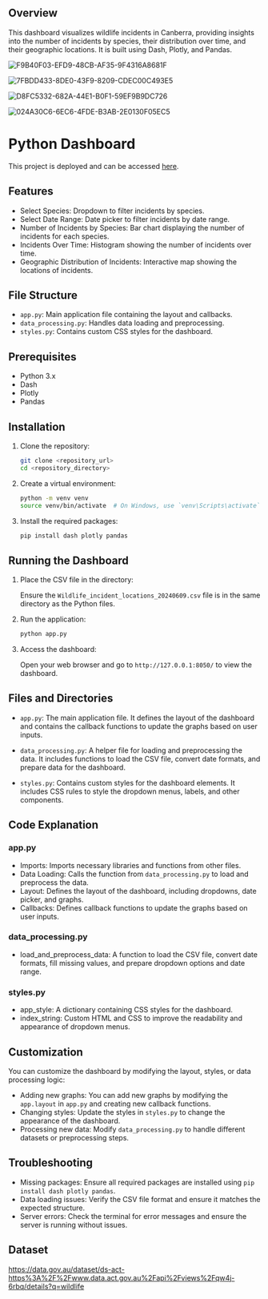 
## Overview

This dashboard visualizes wildlife incidents in Canberra, providing insights into the number of incidents by species, their distribution over time, and their geographic locations. It is built using Dash, Plotly, and Pandas.

![F9B40F03-EFD9-48CB-AF35-9F4316A8681F](https://github.com/acharyaarish/Python_Dashboard/assets/87922896/63b84853-03a9-4b99-8c5f-1a04f2b8b247)

![7FBDD433-8DE0-43F9-8209-CDEC00C493E5](https://github.com/acharyaarish/Python_Dashboard/assets/87922896/7f7bc64e-b44c-49f6-8dbd-453b02704af1)

![D8FC5332-682A-44E1-B0F1-59EF9B9DC726](https://github.com/acharyaarish/Python_Dashboard/assets/87922896/5bdaddf7-5075-4ff6-b100-86bdc0aa04e6)

![024A30C6-6EC6-4FDE-B3AB-2E0130F05EC5](https://github.com/acharyaarish/Python_Dashboard/assets/87922896/264f2c21-0e57-4c98-b662-a601fc722644)


# Python Dashboard

This project is deployed and can be accessed [here](http://ec2-52-62-61-15.ap-southeast-2.compute.amazonaws.com).



## Features

- Select Species: Dropdown to filter incidents by species.
- Select Date Range: Date picker to filter incidents by date range.
- Number of Incidents by Species: Bar chart displaying the number of incidents for each species.
- Incidents Over Time: Histogram showing the number of incidents over time.
- Geographic Distribution of Incidents: Interactive map showing the locations of incidents.

## File Structure

- `app.py`: Main application file containing the layout and callbacks.
- `data_processing.py`: Handles data loading and preprocessing.
- `styles.py`: Contains custom CSS styles for the dashboard.

## Prerequisites

- Python 3.x
- Dash
- Plotly
- Pandas

## Installation

1. Clone the repository:

   ```sh
   git clone <repository_url>
   cd <repository_directory>
   ```

2. Create a virtual environment:

   ```sh
   python -m venv venv
   source venv/bin/activate  # On Windows, use `venv\Scripts\activate`
   ```

3. Install the required packages:

   ```sh
   pip install dash plotly pandas
   ```

## Running the Dashboard

1. Place the CSV file in the directory:
   
   Ensure the `Wildlife_incident_locations_20240609.csv` file is in the same directory as the Python files.

2. Run the application:

   ```sh
   python app.py
   ```

3. Access the dashboard:

   Open your web browser and go to `http://127.0.0.1:8050/` to view the dashboard.

## Files and Directories

- `app.py`: The main application file. It defines the layout of the dashboard and contains the callback functions to update the graphs based on user inputs.

- `data_processing.py`: A helper file for loading and preprocessing the data. It includes functions to load the CSV file, convert date formats, and prepare data for the dashboard.

- `styles.py`: Contains custom styles for the dashboard elements. It includes CSS rules to style the dropdown menus, labels, and other components.

## Code Explanation

### app.py

- Imports: Imports necessary libraries and functions from other files.
- Data Loading: Calls the function from `data_processing.py` to load and preprocess the data.
- Layout: Defines the layout of the dashboard, including dropdowns, date picker, and graphs.
- Callbacks: Defines callback functions to update the graphs based on user inputs.

### data_processing.py

- load_and_preprocess_data: A function to load the CSV file, convert date formats, fill missing values, and prepare dropdown options and date range.

### styles.py

- app_style: A dictionary containing CSS styles for the dashboard.
- index_string: Custom HTML and CSS to improve the readability and appearance of dropdown menus.

## Customization

You can customize the dashboard by modifying the layout, styles, or data processing logic:

- Adding new graphs: You can add new graphs by modifying the `app.layout` in `app.py` and creating new callback functions.
- Changing styles: Update the styles in `styles.py` to change the appearance of the dashboard.
- Processing new data: Modify `data_processing.py` to handle different datasets or preprocessing steps.

## Troubleshooting

- Missing packages: Ensure all required packages are installed using `pip install dash plotly pandas`.
- Data loading issues: Verify the CSV file format and ensure it matches the expected structure.
- Server errors: Check the terminal for error messages and ensure the server is running without issues.

## Dataset

https://data.gov.au/dataset/ds-act-https%3A%2F%2Fwww.data.act.gov.au%2Fapi%2Fviews%2Fqw4j-6rbq/details?q=wildlife

